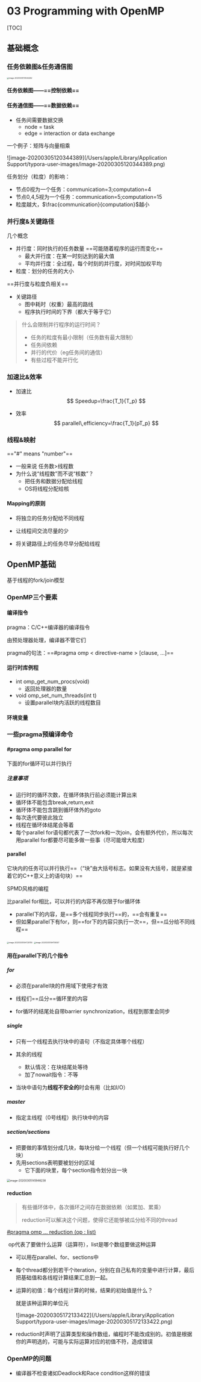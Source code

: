 

# 03 Programming with OpenMP

[TOC]

## 基础概念

### 任务依赖图&任务通信图

<img src="/Users/apple/Library/Application Support/typora-user-images/image-20200305114542682.png" alt="image-20200305114542682" style="zoom:33%;" />

#### 任务依赖图——==控制依赖==

#### 任务通信图——==数据依赖==

- 任务间需要数据交换
  - node = task
  - edge = interaction or data exchange

一个例子：矩阵与向量相乘

![image-20200305120344389](/Users/apple/Library/Application Support/typora-user-images/image-20200305120344389.png)

任务划分（粒度）的影响：

- 节点0视为一个任务：communication=3;computation=4
- 节点0,4,5视为一个任务：communication=5;computation=15
- 粒度越大，$\frac{communication}{computation}$越小

### 并行度&关键路径

几个概念

- 并行度：同时执行的任务数量    ==可能随着程序的运行而变化==
  - 最大并行度：在某一时刻达到的最大值
  - 平均并行度：全过程，每个时刻的并行度，对时间加权平均
- 粒度：划分的任务的大小

==并行度与粒度负相关==

- 关键路径
  - 图中耗时（权重）最高的路线
  - 程序执行时间的下界（都大于等于它）

> 什么会限制并行程序的运行时间？
>
> - 任务的粒度有最小限制（任务数有最大限制）
> - 任务间依赖
> - 并行的代价（eg任务间的通信）
> - 有些过程不能并行化

### 加速比&效率

- 加速比
  $$
  Speedup=\frac{T_1}{T_p}
  $$
  

- 效率
  $$
  parallel\,efficiency=\frac{T_1}{pT_p}
  $$

### 线程&映射

=="#" means "number"==

- 一般来说 任务数>线程数
- 为什么说“线程数”而不说“核数”？
  - 把任务和数据分配给线程
  - OS将线程分配给核

#### Mapping的原则

- 将独立的任务分配给不同线程
- 让线程间交流尽量的少

- 将关键路径上的任务尽早分配给线程



## OpenMP基础

基于线程的fork/join模型

### OpenMP三个要素

#### 编译指令

pragma：C/C++编译器的编译指令

由预处理器处理，编译器不管它们

pragma的句法：==\#pragma omp < directive-name > [clause, ...]==

#### 运行时库例程

- int omp_get_num_procs(void)
  - 返回处理器的数量
- void omp_set_num_threads(int t)
  - 设置parallel块内活跃的线程数目

#### 环境变量

### 一些pragma预编译命令

#### #pragma omp parallel for

下面的for循环可以并行执行

##### 注意事项

- 运行时的循环次数，在循环体执行前必须能计算出来
- 循环体不能包含break,return,exit
- 循环体不能包含跳到循环体外的goto
- 每次迭代要彼此独立
- 线程在循环体结尾会等着
- 每个parallel for语句都代表了一次fork和一次join，会有额外代价，所以每次用parallel for都要尽可能多做一些事（尽可能增大粒度）

#### parallel

它块内的任务可以并行执行==（“块”由大括号标志。如果没有大括号，就是紧接着它的C++意义上的语句块）==

SPMD风格的编程

比parallel for相比，可以并行的内容不再仅限于for循环体

- parallel下的内容，是==多个线程同步执行==的，==会有重复==
- 但如果parallel下有for，则==for下的内容只执行一次==，但==瓜分给不同线程==

<img src="/Users/apple/Library/Application Support/typora-user-images/image-20200305164729790.png" alt="image-20200305164729790" style="zoom: 33%;" />

<img src="/Users/apple/Library/Application Support/typora-user-images/image-20200305164758567.png" alt="image-20200305164758567" style="zoom:33%;" />

#### 用在parallel下的几个指令

##### for

- 必须在parallel块的作用域下使用才有效

- 线程们==瓜分==循环里的内容

- for循环的结尾处自带barrier synchronization，线程到那里会同步

##### single

- 只有一个线程去执行块中的语句（不指定具体哪个线程）
- 其余的线程
  - 默认情况：在块结尾处等待
  - 加了nowait指令：不等

- 当块中语句为**线程不安全的**时会有用（比如I/O）

##### master

- 指定主线程（0号线程）执行块中的内容

##### section/sections

- 把要做的事情划分成几块，每块分给一个线程（但一个线程可能执行好几个块）
- 先用sections表明要被划分的区域
  - 它下面的块里，每个section指令划分出一块

<img src="/Users/apple/Library/Application Support/typora-user-images/image-20200305145946238.png" alt="image-20200305145946238" style="zoom: 50%;" />

#### reduction

> 有些循环体中，各次循环之间存在数据依赖（如累加、累乘）
>
> reduction可以解决这个问题，使得它还能够被瓜分给不同的thread

<u>#pragma omp ... reduction (op : list)</u>

​		op代表了要做什么运算（运算符），list是哪个数组要做这种运算

- 可以用在parallel、for、sections中
- 每个thread都分到若干个iteration，分别在自己私有的变量中进行计算，最后把基础值和各线程计算结果汇总到一起。

- 运算的初值：每个线程计算的时候，结果的初始值是什么？

  就是该种运算的单位元

  ![image-20200305172133422](/Users/apple/Library/Application Support/typora-user-images/image-20200305172133422.png)

- reduction时声明了运算类型和操作数组，编程时不能改成别的。初值是根据你的声明选的，可能与实际运算对应的初值不符，造成错误

### OpenMP的问题

- 编译器不检查诸如Deadlock和Race condition这样的错误